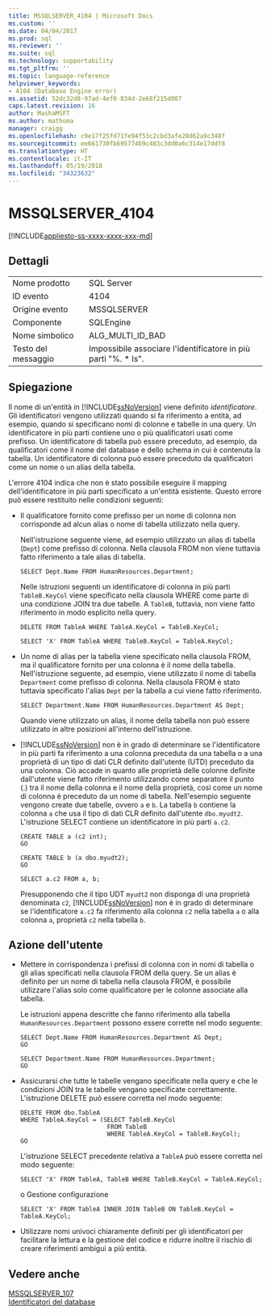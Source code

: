 ```yaml
---
title: MSSQLSERVER_4104 | Microsoft Docs
ms.custom: ''
ms.date: 04/04/2017
ms.prod: sql
ms.reviewer: ''
ms.suite: sql
ms.technology: supportability
ms.tgt_pltfrm: ''
ms.topic: language-reference
helpviewer_keywords:
- 4104 (Database Engine error)
ms.assetid: 52dc32d8-97ad-4ef0-834d-2e68f215d007
caps.latest.revision: 16
author: MashaMSFT
ms.author: mathoma
manager: craigg
ms.openlocfilehash: c9e17f25fd71fe94f53c2cbd3afe20d62a9c348f
ms.sourcegitcommit: ee661730fb695774b9c483c3dd0a6c314e17ddf8
ms.translationtype: HT
ms.contentlocale: it-IT
ms.lasthandoff: 05/19/2018
ms.locfileid: "34323632"
---
```

# <a name="mssqlserver4104"></a>MSSQLSERVER_4104
[!INCLUDE[appliesto-ss-xxxx-xxxx-xxx-md](../../includes/appliesto-ss-xxxx-xxxx-xxx-md.md)]
  
## <a name="details"></a>Dettagli  
  
|||  
|-|-|  
|Nome prodotto|SQL Server|  
|ID evento|4104|  
|Origine evento|MSSQLSERVER|  
|Componente|SQLEngine|  
|Nome simbolico|ALG_MULTI_ID_BAD|  
|Testo del messaggio|Impossibile associare l'identificatore in più parti "%. * ls".|  
  
## <a name="explanation"></a>Spiegazione  
Il nome di un'entità in [!INCLUDE[ssNoVersion](../../includes/ssnoversion-md.md)] viene definito *identificatore*. Gli identificatori vengono utilizzati quando si fa riferimento a entità, ad esempio, quando si specificano nomi di colonne e tabelle in una query. Un identificatore in più parti contiene uno o più qualificatori usati come prefisso. Un identificatore di tabella può essere preceduto, ad esempio, da qualificatori come il nome del database e dello schema in cui è contenuta la tabella. Un identificatore di colonna può essere preceduto da qualificatori come un nome o un alias della tabella.  
  
L'errore 4104 indica che non è stato possibile eseguire il mapping dell'identificatore in più parti specificato a un'entità esistente. Questo errore può essere restituito nelle condizioni seguenti:  
  
-   Il qualificatore fornito come prefisso per un nome di colonna non corrisponde ad alcun alias o nome di tabella utilizzato nella query.  
  
    Nell'istruzione seguente viene, ad esempio utilizzato un alias di tabella (`Dept`) come prefisso di colonna. Nella clausola FROM non viene tuttavia fatto riferimento a tale alias di tabella.  
  
    ```  
    SELECT Dept.Name FROM HumanResources.Department;  
    ```  
  
    Nelle istruzioni seguenti un identificatore di colonna in più parti `TableB.KeyCol` viene specificato nella clausola WHERE come parte di una condizione JOIN tra due tabelle. A `TableB`, tuttavia, non viene fatto riferimento in modo esplicito nella query.  
  
    ```  
    DELETE FROM TableA WHERE TableA.KeyCol = TableB.KeyCol;  
    ```  
  
    ```  
    SELECT 'X' FROM TableA WHERE TableB.KeyCol = TableA.KeyCol;  
    ```  
  
-   Un nome di alias per la tabella viene specificato nella clausola FROM, ma il qualificatore fornito per una colonna è il nome della tabella. Nell'istruzione seguente, ad esempio, viene utilizzato il nome di tabella `Department` come prefisso di colonna. Nella clausola FROM è stato tuttavia specificato l'alias `Dept` per la tabella a cui viene fatto riferimento.  
  
    ```  
    SELECT Department.Name FROM HumanResources.Department AS Dept;  
    ```  
  
    Quando viene utilizzato un alias, il nome della tabella non può essere utilizzato in altre posizioni all'interno dell'istruzione.  
  
-   [!INCLUDE[ssNoVersion](../../includes/ssnoversion-md.md)] non è in grado di determinare se l'identificatore in più parti fa riferimento a una colonna preceduta da una tabella o a una proprietà di un tipo di dati CLR definito dall'utente (UTD) preceduto da una colonna. Ciò accade in quanto alle proprietà delle colonne definite dall'utente viene fatto riferimento utilizzando come separatore il punto (.) tra il nome della colonna e il nome della proprietà, così come un nome di colonna è preceduto da un nome di tabella. Nell'esempio seguente vengono create due tabelle, ovvero `a` e `b`. La tabella `b` contiene la colonna `a` che usa il tipo di dati CLR definito dall'utente `dbo.myudt2`. L'istruzione SELECT contiene un identificatore in più parti `a.c2`.  
  
    ```  
    CREATE TABLE a (c2 int);   
    GO  
    ```  
  
    ```  
    CREATE TABLE b (a dbo.myudt2);   
    GO  
    ```  
  
    ```  
    SELECT a.c2 FROM a, b;   
    ```  
  
    Presupponendo che il tipo UDT `myudt2` non disponga di una proprietà denominata `c2`, [!INCLUDE[ssNoVersion](../../includes/ssnoversion-md.md)] non è in grado di determinare se l'identificatore `a.c2` fa riferimento alla colonna `c2` nella tabella `a` o alla colonna `a`, proprietà `c2` nella tabella `b`.  
  
## <a name="user-action"></a>Azione dell'utente  
  
-   Mettere in corrispondenza i prefissi di colonna con in nomi di tabella o gli alias specificati nella clausola FROM della query. Se un alias è definito per un nome di tabella nella clausola FROM, è possibile utilizzare l'alias solo come qualificatore per le colonne associate alla tabella.  
  
    Le istruzioni appena descritte che fanno riferimento alla tabella `HumanResources.Department` possono essere corrette nel modo seguente:  
  
    ```  
    SELECT Dept.Name FROM HumanResources.Department AS Dept;  
    GO  
    ```  
  
    ```  
    SELECT Department.Name FROM HumanResources.Department;  
    GO  
    ```  
  
-   Assicurarsi che tutte le tabelle vengano specificate nella query e che le condizioni JOIN tra le tabelle vengano specificate correttamente. L'istruzione DELETE può essere corretta nel modo seguente:  
  
    ```  
    DELETE FROM dbo.TableA  
    WHERE TableA.KeyCol = (SELECT TableB.KeyCol   
                            FROM TableB   
                            WHERE TableA.KeyCol = TableB.KeyCol);  
    GO  
    ```  
  
    L'istruzione SELECT precedente relativa a `TableA` può essere corretta nel modo seguente:  
  
    ```  
    SELECT 'X' FROM TableA, TableB WHERE TableB.KeyCol = TableA.KeyCol;  
    ```  
  
    o Gestione configurazione  
  
    ```  
    SELECT 'X' FROM TableA INNER JOIN TableB ON TableB.KeyCol = TableA.KeyCol;  
    ```  
  
-   Utilizzare nomi univoci chiaramente definiti per gli identificatori per facilitare la lettura e la gestione del codice e ridurre inoltre il rischio di creare riferimenti ambigui a più entità.  
  
## <a name="see-also"></a>Vedere anche  
[MSSQLSERVER_107](~/relational-databases/errors-events/mssqlserver-107-database-engine-error.md)  
[Identificatori del database](~/relational-databases/databases/database-identifiers.md)  
  
